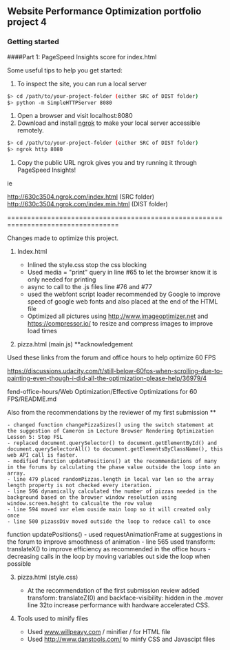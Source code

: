 ## Website Performance Optimization portfolio project 4


### Getting started

####Part 1: PageSpeed Insights score for index.html

Some useful tips to help you get started:

1. To inspect the site, you can run a local server

  ```bash
  $> cd /path/to/your-project-folder (either SRC of DIST folder)
  $> python -m SimpleHTTPServer 8080
  ```

1. Open a browser and visit localhost:8080
1. Download and install [ngrok](https://ngrok.com/) to make your local server accessible remotely.

  ``` bash
  $> cd /path/to/your-project-folder (either SRC of DIST folder)
  $> ngrok http 8080
  ```

1. Copy the public URL ngrok gives you and try running it through PageSpeed Insights! 

ie

http://630c3504.ngrok.com/index.html (SRC folder)
http://630c3504.ngrok.com/index.min.html (DIST folder)

==================================================================================

Changes made to optimize this project.

1. Index.html
	- Inlined the style.css stop the css blocking
	- Used media = "print" query in line #65 to let the browser know it is only needed for printing
	- async to call to the .js files line #76 and #77
	- used the webfont script loader recommended by Google to improve speed of google web fonts and also placed at the end of the HTML file
	- Optimized all pictures using http://www.imageoptimizer.net and https://compressor.io/ to resize and compress images to improve load times

2. pizza.html (main.js)
**acknowledgement

Used these links from the forum and office hours to help optimize 60 FPS

https://discussions.udacity.com/t/still-below-60fps-when-scrolling-due-to-painting-even-though-i-did-all-the-optimization-please-help/36979/4

fend-office-hours/Web Optimization/Effective Optimizations for 60 FPS/README.md

Also from the recommendations by the reviewer of my first submission
**

	- changed function changePizzaSizes() using the switch statement at the suggestion of Cameron in Lecture Browser Rendering Optimization Lesson 5: Stop FSL
	- replaced document.querySelector() to document.getElementById() and document.querySelectorAll() to document.getElementsByClassName(), this web API call is faster.
	- modified function updatePositions() at the recommendations of many in the forums by calculating the phase value outside the loop into an array.
	- line 479 placed randomPizzas.length in local var len so the array length property is not checked every iteration.
	- line 596 dynamically calculated the number of pizzas needed in the background based on the browser window resolution using window.screen.height to calcualte the row value 
	- line 594 moved var elem ouside main loop so it will created only once
	- line 500 pizassDiv moved outside the loop to reduce call to once
function updatePositions()
	- used requestAnimationFrame at suggestions in the forum to improve smoothness of animation
	- line 565 used transform: translateX() to improve efficiency as recommended in the office hours
	- decreasing calls in the loop by moving variables out side the loop when possible

3. pizza.html (style.css)
	- At the recommendation of the first submission review added transform: translateZ(0) and backface-visibility: hidden in the .mover line 32to increase performance with hardware accelerated CSS.

4. Tools used to minify files

	- Used www.willpeavy.com / minifier / for HTML file
	- Used http://www.danstools.com/ to minfy CSS and Javascipt files

